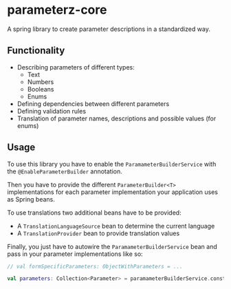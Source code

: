 # parameterz-core
A spring library to create parameter descriptions in a standardized way.

## Functionality

- Describing parameters of different types:
    - Text
    - Numbers
    - Booleans
    - Enums
- Defining dependencies between different parameters
- Defining validation rules
- Translation of parameter names, descriptions and possible values (for enums)

## Usage

To use this library you have to enable the `ParamameterBuilderService` with the `@EnableParameterBuilder` annotation.

Then you have to provide the different `ParameterBuilder<T>` implementations for each parameter implementation your application uses as Spring beans.

To use translations two additional beans have to be provided:

- A `TranslationLanguageSource` bean to determine the current language
- A `TranslationProvider` bean to provide translation values

Finally, you just have to autowire the `ParamameterBuilderService` bean and pass in your parameter implementations like so:

```kotlin
// val formSpecificParameters: ObjectWithParameters = ...

val parameters: Collection<Parameter> = paramameterBuilderService.constructParameters(formSpecificParameters)
```